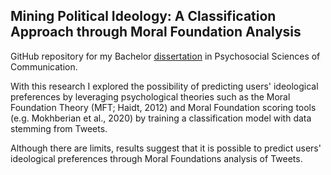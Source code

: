 ## Mining Political Ideology: A Classification Approach through Moral Foundation Analysis 
GitHub repository for my Bachelor [dissertation](https://github.com/edoardo-lucini/Twitter-Mining-Political-Ideology/blob/main/thesis.pdf) in Psychosocial Sciences of Communication. 

With this research I explored the possibility of predicting users' ideological preferences by leveraging psychological theories such as the Moral Foundation Theory (MFT; Haidt, 2012) and Moral Foundation scoring tools (e.g. Mokhberian et al., 2020) by training a classification model with data stemming from Tweets.

Although there are limits, results suggest that it is possible to predict users' ideological preferences through Moral Foundations analysis of Tweets.


